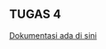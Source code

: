## TUGAS 4

[Dokumentasi ada di sini](https://github.com/yemimasutanto/PROGJAR_05111740000049/blob/master/tugas4/05111740000049-Tugas%204%20Progjar.pdf)
